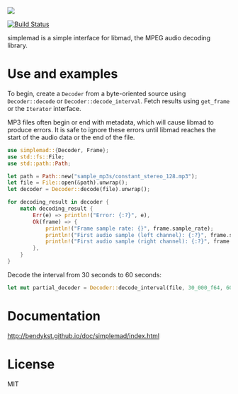 [![](https://img.shields.io/crates/v/simplemad.svg)](https://crates.io/crates/simplemad)

[![Build Status](https://travis-ci.org/bendykst/simple-mad.rs.svg?branch=master)](https://travis-ci.org/bendykst/simple-mad.rs)

simplemad is a simple interface for libmad, the MPEG audio decoding library.

# Use and examples

To begin, create a `Decoder` from a byte-oriented source using
`Decoder::decode` or `Decoder::decode_interval`. Fetch results using
`get_frame` or the `Iterator` interface.

MP3 files often begin or end with metadata, which will cause libmad to produce
errors. It is safe to ignore these errors until libmad reaches the start of the
audio data or the end of the file.

```Rust
use simplemad::{Decoder, Frame};
use std::fs::File;
use std::path::Path;

let path = Path::new("sample_mp3s/constant_stereo_128.mp3");
let file = File::open(&path).unwrap();
let decoder = Decoder::decode(file).unwrap();

for decoding_result in decoder {
    match decoding_result {
        Err(e) => println!("Error: {:?}", e),
        Ok(frame) => {
            println!("Frame sample rate: {}", frame.sample_rate);
            println!("First audio sample (left channel): {:?}", frame.samples[0][0]);
            println!("First audio sample (right channel): {:?}", frame.samples[1][0]);
        },
    }
}
```

Decode the interval from 30 seconds to 60 seconds:

```Rust
let mut partial_decoder = Decoder::decode_interval(file, 30_000_f64, 60_000_f64).unwrap();
```

# Documentation

http://bendykst.github.io/doc/simplemad/index.html

# License

MIT
